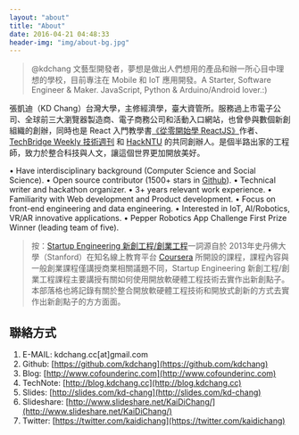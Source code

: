 ```yaml
---
layout: "about"
title: "About"
date: 2016-04-21 04:48:33
header-img: "img/about-bg.jpg"
---
```


> @kdchang 文藝型開發者，夢想是做出人們想用的產品和辦一所心目中理想的學校，目前專注在 Mobile 和 IoT 應用開發。A Starter, Software Engineer & Maker. JavaScript, Python & Arduino/Android lover.:)

張凱迪（KD Chang）台灣大學，主修經濟學，臺大資管所。服務過上市電子公司、全球前三大瀏覽器製造商、電子商務公司和活動入口網站，也曾參與數個新創組織的創辦，同時也是 React 入門教學書[《從零開始學 ReactJS》](https://www.gitbook.com/book/kdchang/react101/details)作者、[TechBridge Weekly 技術週刊](http://weekly.techbridge.cc/) 和 [HackNTU](https://github.com/HackNTU) 的共同創辦人。是個半路出家的工程師，致力於整合科技與人文，讓這個世界更加開放美好。

• Have interdisciplinary background (Computer Science and Social Science).
• Open source contributor (1500+ stars in [Github](http://github-awards.com/users/search?login=kdchang)).
• Technical writer and hackathon organizer.
• 3+ years relevant work experience.
• Familiarity with Web development and Product development.
• Focus on front-end engineering and data engineering.
• Interested in IoT, AI/Robotics, VR/AR innovative applications. 
• Pepper Robotics App Challenge First Prize Winner (leading team of five). 

> 按：[Startup Engineering 新創工程/創業工程](https://www.coursera.org/course/startup)一詞源自於 2013年史丹佛大學（Stanford）在知名線上教育平台 [Coursera](https://www.coursera.org/) 所開設的課程，課程內容與一般創業課程僅講授商業相關議題不同，Startup Engineering 新創工程/創業工程課程主要講授有關如何使用開放軟硬體工程技術去實作出新創點子。本部落格也將記錄有關於整合開放軟硬體工程技術和開放式創新的方式去實作出新創點子的方方面面。

## 聯絡方式
1. E-MAIL: kdchang.cc[at]gmail.com
2. Github: [https://github.com/kdchang](https://github.com/kdchang)
3. Blog: [http://www.cofounderinc.com](http://www.cofounderinc.com)
4. TechNote: [http://blog.kdchang.cc](http://blog.kdchang.cc)
5. Slides: [http://slides.com/kd-chang](http://slides.com/kd-chang)
6. Slideshare: [http://www.slideshare.net/KaiDiChang/](http://www.slideshare.net/KaiDiChang/)
7. Twitter: [https://twitter.com/kaidichang](https://twitter.com/kaidichang)
